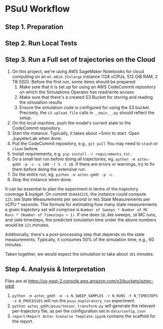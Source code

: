 # PSuU Workflow

## Step 1. Preparation

## Step 2. Run Local Tests

## Step 3. Run a Full set of trajectories on the Cloud

1. On this project, we're using AWS SageMaker Notebooks for cloud computing on an 
`ml.m6id.32xlarge` instance (128 vCPUs, 512 GiB RAM, 2 TB SSD). 
Before the first run, some items should be prepared:
   1. Make sure that it is set up for using an AWS CodeCommit repository on which the Simulations Operator has read/write access
   2. Make sure that there's a created S3 Bucket for storing and reading the simulation results
   3. Ensure the simulation code is configured for using the S3 bucket. Precisely, the `s3.upload_file` calls in `__main__.py` should reflect the setup.
2. On the local machine, push the model's current state to the CodeCommit repository.
3. Start the instance. Typically, it takes about ~5min to start. Open JupyeterLab when done.
4. Pull the CodeCommit repository, e.g., `git pull` You may need to `stash` or `clean` before.
5. Install requirements, e.g. `pip install -r requirements.txt.`
6. Do a small test run before doing all trajectories, eg. `python -m aztec-gddt -p -c -s 100 -r 5 -t 10`. If there are errors or warnings, try to fix them before doing the extensive run. 
7. Do the entire run, eg. `python -m aztec-gddt -p -c`. 
8. Stop the instance when done.

It can be essential to plan the experiment in terms of the trajectory coverage & budget. On commit `5b4442215`, the instance could compute `123,560` State Measurements per second or `965` State Measurements per vCPU * seconds. The formula for estimating how many state measurements a given trajectory set will comprise is `Number of Sweeps * Number of MC Runs * (Number of Timesteps + 1)`. If one does `10,000` sweeps, `10` MC runs, and `1000` timesteps, the predicted simulation time under the above numbers would be `121` minutes.

Additionally, there's a post-processing step that depends on the state measurements. Typically, it consumes 50% of the simulation time, e.g., 60 minutes.

Taken together, we would expect the simulation to take about `181` minutes.

## Step 4. Analysis & Interpretation

Files are at https://us-east-2.console.aws.amazon.com/s3/buckets/aztec-gddt

1. `python -m aztec_gddt -e -s N_SWEEP_SAMPLES -r N_RUNS -t N_TIMESTEPS -z N_PROCESSES` will run the `psuu_exploratory_run` experiment.
2. `python aztec_gddt/psuu/tensor_transform.py` will generate the relevant per-trajectory file, as per the configuration set in `data/config.json`
3. `report/Report Aztec Scenario Template.ipynb` contains the scaffold for the report.